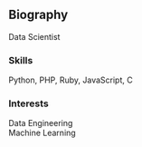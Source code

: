 ## Biography
Data Scientist

### Skills
Python, PHP, Ruby, JavaScript, C

### Interests
Data Engineering  
Machine Learning


